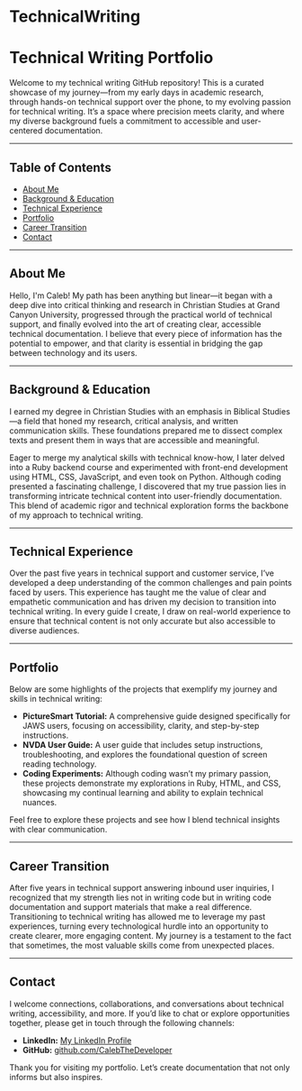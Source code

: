 # TechnicalWriting

# Technical Writing Portfolio

Welcome to my technical writing GitHub repository! This is a curated showcase of my journey—from my early days in academic research, through hands-on technical support over the phone, to my evolving passion for technical writing. It’s a space where precision meets clarity, and where my diverse background fuels a commitment to accessible and user-centered documentation.

---

## Table of Contents

- [About Me](#about-me)
- [Background & Education](#background--education)
- [Technical Experience](#technical-experience)
- [Portfolio](#portfolio)
- [Career Transition](#career-transition)
- [Contact](#contact)

---

## About Me

Hello, I'm Caleb! My path has been anything but linear—it began with a deep dive into critical thinking and research in Christian Studies at Grand Canyon University, progressed through the practical world of technical support, and finally evolved into the art of creating clear, accessible technical documentation. I believe that every piece of information has the potential to empower, and that clarity is essential in bridging the gap between technology and its users.

---

## Background & Education

I earned my degree in Christian Studies with an emphasis in Biblical Studies—a field that honed my research, critical analysis, and written communication skills. These foundations prepared me to dissect complex texts and present them in ways that are accessible and meaningful.

Eager to merge my analytical skills with technical know-how, I later delved into a Ruby backend course and experimented with front-end development using HTML, CSS, JavaScript, and even took on Python. Although coding presented a fascinating challenge, I discovered that my true passion lies in transforming intricate technical content into user-friendly documentation. This blend of academic rigor and technical exploration forms the backbone of my approach to technical writing.

---

## Technical Experience

Over the past five years in technical support and customer service, I’ve developed a deep understanding of the common challenges and pain points faced by users. This experience has taught me the value of clear and empathetic communication and has driven my decision to transition into technical writing. In every guide I create, I draw on real-world experience to ensure that technical content is not only accurate but also accessible to diverse audiences.

---

## Portfolio

Below are some highlights of the projects that exemplify my journey and skills in technical writing:

- **PictureSmart Tutorial:** A comprehensive guide designed specifically for JAWS users, focusing on accessibility, clarity, and step-by-step instructions.
- **NVDA User Guide:** A user guide that includes setup instructions, troubleshooting, and explores the foundational question of screen reading technology.
- **Coding Experiments:** Although coding wasn’t my primary passion, these projects demonstrate my explorations in Ruby, HTML, and CSS, showcasing my continual learning and ability to explain technical nuances.

Feel free to explore these projects and see how I blend technical insights with clear communication.

---

## Career Transition

After five years in technical support answering inbound user inquiries, I recognized that my strength lies not in writing code but in writing code documentation and support materials that make a real difference. Transitioning to technical writing has allowed me to leverage my past experiences, turning every technological hurdle into an opportunity to create clearer, more engaging content. My journey is a testament to the fact that sometimes, the most valuable skills come from unexpected places.

---

## Contact

I welcome connections, collaborations, and conversations about technical writing, accessibility, and more. If you’d like to chat or explore opportunities together, please get in touch through the following channels:

- **LinkedIn:** [My LinkedIn Profile](https://www.linkedin.com/in/caleb-gilbert-0883ab281/)
- **GitHub:** [github.com/CalebTheDeveloper](https://github.com/calebthedeveloper)

Thank you for visiting my portfolio. Let’s create documentation that not only informs but also inspires.

